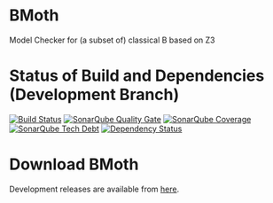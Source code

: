 # BMoth
Model Checker for  (a subset of) classical B based on Z3

# Status of Build and Dependencies (Development Branch)
[![Build Status](https://travis-ci.org/hhu-stups/bmoth.svg?branch=develop)](https://travis-ci.org/hhu-stups/bmoth)
[![SonarQube Quality Gate](https://sonarcloud.io/api/badges/gate?key=bmoth:develop)](https://sonarcloud.io/dashboard?id=bmoth%3Adevelop)
[![SonarQube Coverage](https://sonarcloud.io/api/badges/measure?key=bmoth:develop&metric=coverage)](https://sonarcloud.io/component_measures/metric/coverage/list?id=bmoth%3Adevelop)
[![SonarQube Tech Debt](https://sonarcloud.io/api/badges/measure?key=bmoth:develop&metric=sqale_debt_ratio)](https://sonarcloud.io/component_measures/domain/Maintainability?id=bmoth%3Adevelop)
[![Dependency Status](https://www.versioneye.com/user/projects/593ea6e36725bd003b1d4e0d/badge.svg?style=flat-square)](https://www.versioneye.com/user/projects/593ea6e36725bd003b1d4e0d)

# Download BMoth
Development releases are available from [here](https://www3.hhu.de/stups/downloads/bmoth/nightly).
